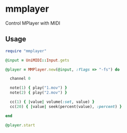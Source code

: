 # mmplayer

Control MPlayer with MIDI

## Usage

```ruby
require "mmplayer"

@input = UniMIDI::Input.gets

@player = MMPlayer.new(@input, :flags => "-fs") do

  channel 0

  note(1) { play("1.mov") }
  note(2) { play("2.mov") }

  cc(1) { |value| volume(:set, value) }
  cc(20) { |value| seek(percent(value), :percent) }

end

@player.start

```